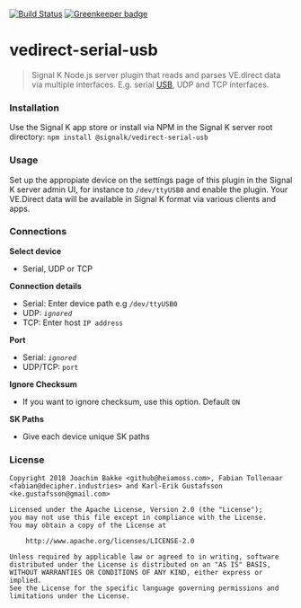[![Build Status](https://travis-ci.org/SignalK/vedirect-serial-usb.svg?branch=master)](https://travis-ci.org/SignalK/vedirect-serial-usb) [![Greenkeeper badge](https://badges.greenkeeper.io/SignalK/vedirect-serial-usb.svg)](https://greenkeeper.io/)

# vedirect-serial-usb

> Signal K Node.js server plugin that reads and parses VE.direct data via multiple interfaces. E.g. serial [USB](https://www.victronenergy.com/accessories/ve-direct-to-usb-interface), UDP and TCP interfaces.


### Installation

Use the Signal K app store or install via NPM in the Signal K server root directory: `npm install @signalk/vedirect-serial-usb`


### Usage

Set up the appropiate device on the settings page of this plugin in the Signal K server admin UI, for instance to `/dev/ttyUSB0` and enable the plugin. Your VE.Direct data will be available in Signal K format via various clients and apps.

### Connections
**Select device**
- Serial, UDP or TCP

**Connection details**
- Serial: Enter device path e.g `/dev/ttyUSB0`
- UDP: *`ignored`*
- TCP: Enter host `IP address`

**Port**
- Serial: *`ignored`*
- UDP/TCP: `port`

**Ignore Checksum**
- If you want to ignore checksum, use this option. Default `ON`

**SK Paths**
- Give each device unique SK paths 

### License

```
Copyright 2018 Joachim Bakke <github@heiamoss.com>, Fabian Tollenaar <fabian@decipher.industries> and Karl-Erik Gustafsson <ke.gustafsson@gmail.com>

Licensed under the Apache License, Version 2.0 (the "License");
you may not use this file except in compliance with the License.
You may obtain a copy of the License at

    http://www.apache.org/licenses/LICENSE-2.0

Unless required by applicable law or agreed to in writing, software
distributed under the License is distributed on an "AS IS" BASIS,
WITHOUT WARRANTIES OR CONDITIONS OF ANY KIND, either express or implied.
See the License for the specific language governing permissions and
limitations under the License.
```
